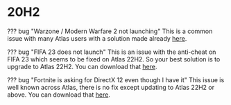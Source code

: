 # 20H2

??? bug "Warzone / Modern Warfare 2 not launching"
    This is a common issue with many Atlas users with a solution made already [here](../../Guides/COD%20MW%20WZ2%20fix.md).

??? bug "FIFA 23 does not launch"
    This is an issue with the anti-cheat on FIFA 23 which seems to be fixed on Atlas 22H2. So your best solution is to upgrade to Atlas 22H2. You can download that [here](https://atlasos.net/downloads).

??? bug "Fortnite is asking for DirectX 12 even though I have it"
    This issue is well known across Atlas, there is no fix except updating to Atlas 22H2 or above. You can download that [here](https://atlasos.net/downloads).

